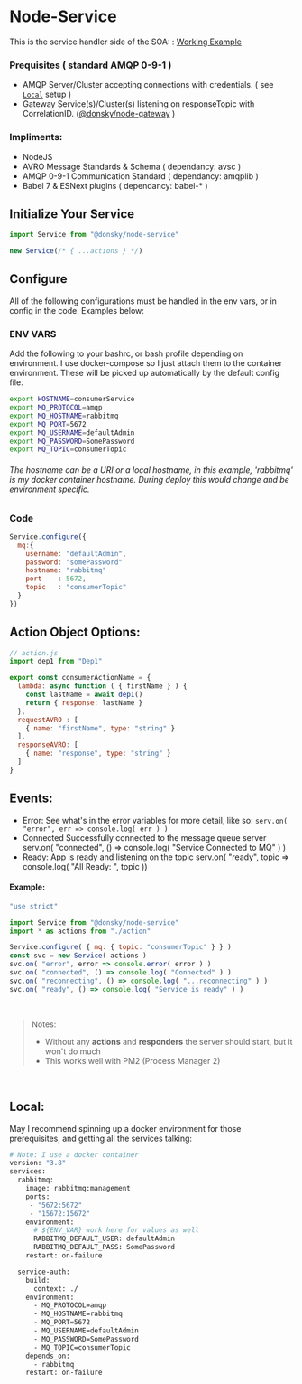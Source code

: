 # Node-Service

This is the service handler side of the SOA: : [Working Example](https://github.com/hodonsky/node-soa-example)

### Prequisites ( standard AMQP 0-9-1 )
- AMQP Server/Cluster accepting connections with credentials. ( see  [`Local`](#Local) setup )
- Gateway Service(s)/Cluster(s) listening on responseTopic with CorrelationID. ([@donsky/node-gateway](https://www.npmjs.com/package/@donsky/node-gateway) )

### Impliments:
- NodeJS
- AVRO Message Standards & Schema ( dependancy: avsc )
- AMQP 0-9-1 Communication Standard ( dependancy: amqplib )
- Babel 7 & ESNext plugins ( dependancy: babel-* )


## Initialize Your Service

```javascript
import Service from "@donsky/node-service"

new Service(/* { ...actions } */)
```
## Configure
All of the following configurations must be handled in the env vars, or in config in the code. Examples below:

### ENV VARS

Add the following to your bashrc, or bash profile depending on environment.
I use docker-compose so I just attach them to the container environment.
These will be picked up automatically by the default config file.

```bash
export HOSTNAME=consumerService
export MQ_PROTOCOL=amqp
export MQ_HOSTNAME=rabbitmq
export MQ_PORT=5672
export MQ_USERNAME=defaultAdmin
export MQ_PASSWORD=SomePassword
export MQ_TOPIC=consumerTopic
```
###### The hostname can be a URI or a local hostname, in this example, _'rabbitmq'_ is my docker container hostname. During deploy this would change and be environment specific.

### Code
```javascript
Service.configure({
  mq:{
    username: "defaultAdmin",
    password: "somePassword"
    hostname: "rabbitmq"
    port    : 5672,
    topic   : "consumerTopic"
  }
})
```


## Action Object Options:

```javascript
// action.js
import dep1 from "Dep1"

export const consumerActionName = {
  lambda: async function ( { firstName } ) {
    const lastName = await dep1()
    return { response: lastName }
  },
  requestAVRO : [
    { name: "firstName", type: "string" }
  ],
  responseAVRO: [
    { name: "response", type: "string" }
  ]
}
```
## Events: 
- Error:
See what's in the error variables for more detail, like so:
`serv.on( "error", err => console.log( err ) )`
- Connected
Successfully connected to the message queue server
serv.on( "connected", () => console.log( "Service Connected to MQ" ) )
- Ready:
App is ready and listening on the topic
serv.on( "ready", topic => console.log( "All Ready: ", topic ))


#### Example:

```javascript
"use strict"

import Service from "@donsky/node-service"
import * as actions from "./action"

Service.configure( { mq: { topic: "consumerTopic" } } )
const svc = new Service( actions )
svc.on( "error", error => console.error( error ) )
svc.on( "connected", () => console.log( "Connected" ) )
svc.on( "reconnecting", () => console.log( "...reconnecting" ) )
svc.on( "ready", () => console.log( "Service is ready" ) )
```

<br/>

> Notes:
> - Without any __actions__ and __responders__ the server should start, but it won't do much
> - This works well with PM2 (Process Manager 2)

<br/>

## Local:

May I recommend spinning up a docker environment for those prerequisites, and getting all the services talking:

```Dockerfile
# Note: I use a docker container
version: "3.8"
services:
  rabbitmq:
    image: rabbitmq:management
    ports:
     - "5672:5672"
     - "15672:15672"
    environment:
      # ${ENV_VAR} work here for values as well
      RABBITMQ_DEFAULT_USER: defaultAdmin
      RABBITMQ_DEFAULT_PASS: SomePassword
    restart: on-failure   

  service-auth:
    build:
      context: ./
    environment:
      - MQ_PROTOCOL=amqp
      - MQ_HOSTNAME=rabbitmq
      - MQ_PORT=5672
      - MQ_USERNAME=defaultAdmin
      - MQ_PASSWORD=SomePassword
      - MQ_TOPIC=consumerTopic
    depends_on:
      - rabbitmq
    restart: on-failure
```